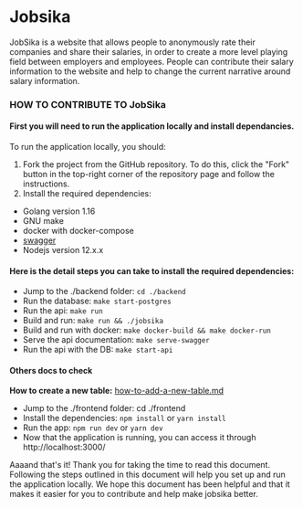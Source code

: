 # Jobsika
JobSika is a website that allows people to anonymously rate their companies and share their salaries, in order to create a more level playing field between employers and employees. People can contribute their salary information to the website and help to change the current narrative around salary information.

### HOW TO CONTRIBUTE TO JobSika

#### First you will need to run the application locally and install dependancies.

To run the application locally, you should:
1. Fork the project from the GitHub repository. To do this, click the "Fork" button in the top-right corner of the repository page and follow the instructions.
2. Install the required dependencies:

- Golang version 1.16
- GNU make
- docker with docker-compose
- [swagger](https://goswagger.io/install.html)
- Nodejs version 12.x.x

#### Here is the detail steps you can take to install the required dependencies:
- Jump to the ./backend folder: `cd ./backend`
- Run the database: `make start-postgres`
- Run the api: `make run`
- Build and run: `make run && ./jobsika`
- Build and run with docker: `make docker-build && make docker-run`
- Serve the api documentation: `make serve-swagger`
- Run the api with the DB: `make start-api`
#### Others docs to check

**How to create a new table:** [how-to-add-a-new-table.md](./docs/how-to-add-a-new-table.md)

- Jump to the ./frontend folder: cd ./frontend
- Install the dependencies: `npm install` or `yarn install`
- Run the app: `npm run dev` or `yarn dev`
- Now that the application is running, you can access it through http://localhost:3000/

Aaaand that's it!
Thank you for taking the time to read this document. Following the steps outlined in this document will help you set up and run the application locally. We hope this document has been helpful and that it makes it easier for you to contribute and help make jobsika better.
